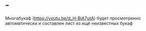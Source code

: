 # -
Многабукаф (https://youtu.be/d_H-BjA7utA) будет просмотренно автоматически и составлен лист из ещё неизвестных букаф
